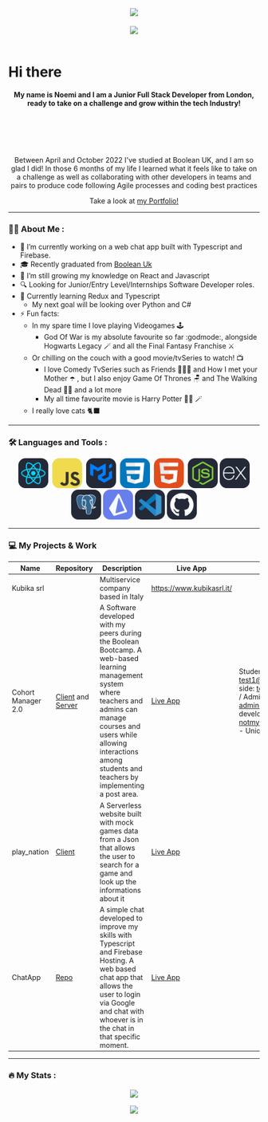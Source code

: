 <div id="header" align='center'>
  <picture>
    <img src='https://media.giphy.com/media/L1R1tvI9svkIWwpVYr/giphy.gif' width="300"/>
  </picture>
</div>
 &nbsp;
<div id='badges' align='center'>
  <a href='https://www.linkedin.com/in/noemi-caggiano-19b924a4'>
    <img target='_blank' src='https://img.shields.io/badge/LinkedIn-blue?logo=linkedin&logoColor=white&style=for-the-badge' />
  </a>
</div>
<div align='center'>
  <img src="https://komarev.com/ghpvc/?username=Noemi890&style=flat-circular" alt=""/>
</div>

<h1>
  Hi there
  <picture>
    <img src="https://media.giphy.com/media/hvRJCLFzcasrR4ia7z/giphy.gif" alt="" width="30"/>
  </picture>
</h1>

<h4 align='center'>My name is Noemi and I am a Junior Full Stack Developer from London, ready to take on a challenge and grow within the tech Industry!</h4>
&nbsp;

<div align='center'>
  <picture>
   <img src="https://media.giphy.com/media/k0ijJhqrUP4T2EvmJ1/giphy.gif" alt="" width="300"/>
  </picture>
</div>

&nbsp;

<p align='center'>Between April and October 2022 I've studied at Boolean UK, and I am so glad I did! In those 6 months of my life I learned what it feels like to take on a challenge as well as collaborating with other developers in teams and pairs to produce code following Agile processes and coding best practices</p>
<p align='center'>Take a look at <a href="https://noemi-portfolio.netlify.app/">my Portfolio!</a></p>

---

### :woman_technologist: About Me :

- 🔭 I’m currently working on a web chat app built with Typescript and Firebase.
- 🎓 Recently graduated from <a href="https://boolean.co.uk/">Boolean Uk</a>
- 🌱 I’m still growing my knowledge on React and Javascript
- 🔍 Looking for Junior/Entry Level/Internships Software Developer roles.
- 📗 Currently learning Redux and Typescript
  - My next goal will be looking over Python and C#
- ⚡ Fun facts: 
  - In my spare time I love playing Videogames 🕹️ 
     - God Of War is my absolute favourite so far :godmode:, alongside Hogwarts Legacy 🪄 and all the Final Fantasy Franchise ⚔️
  - Or chilling on the couch with a good movie/tvSeries to watch! 📺
    - I love Comedy TvSeries such as Friends 🧑‍🤝‍🧑 and How I met your Mother ☂️ , but I also enjoy Game Of Thrones 🪑 and The Walking Dead 🧟‍♀️ and a lot more
    - My all time favourite movie is Harry Potter 🧙‍♀️ 🪄
  - I really love cats 🐈‍⬛

---

### :hammer_and_wrench: Languages and Tools :

<div align='center'>
  <picture>
    <img src="https://github.com/tandpfun/skill-icons/blob/main/icons/React-Dark.svg" title="React" alt="React" width="60"/>&nbsp;
  </picture>
  <picture>
    <img src="https://github.com/tandpfun/skill-icons/blob/main/icons/JavaScript.svg" title="JavaScript" alt="JavaScript" width="60"/>&nbsp;
  </picture>
  <picture>
    <img src="https://github.com/tandpfun/skill-icons/blob/main/icons/MaterialUI-Dark.svg" title="Material UI" alt="Material UI" width="60"/>&nbsp;
  </picture>
  <picture>
    <img src="https://github.com/tandpfun/skill-icons/blob/main/icons/CSS.svg"  title="CSS3" alt="CSS" width="60"/>&nbsp;
  </picture>
  <picture>
    <img src="https://github.com/tandpfun/skill-icons/blob/main/icons/HTML.svg" title="HTML5" alt="HTML" width="60"/>&nbsp;
  </picture>
  <picture>
    <img src="https://github.com/tandpfun/skill-icons/blob/main/icons/NodeJS-Dark.svg" title="NodeJS" alt="NodeJS" width="60" />
  </picture>
  <picture>
    <img src="https://github.com/tandpfun/skill-icons/blob/main/icons/ExpressJS-Dark.svg" title="Express" alt="Express" width="60" />
  </picture>
  <picture>
    <img src="https://github.com/tandpfun/skill-icons/blob/main/icons/PostgreSQL-Dark.svg" title="PostgreSQL" alt="PostgreSQL" width="60" />
  </picture>
  <picture>
    <img src="https://github.com/tandpfun/skill-icons/blob/main/icons/Prisma.svg" title="Prisma" alt="Prisma" width="60" />
  </picture>
  <picture>
    <img src="https://github.com/tandpfun/skill-icons/blob/main/icons/VSCode-Dark.svg" title="VSCode" alt="VSCode" width="60" />
  </picture>
  <picture>
    <img src="https://github.com/tandpfun/skill-icons/blob/main/icons/Github-Dark.svg" title="GitHub" alt="GitHub" width="60" />
  </picture>
</div>

---

### :computer: My Projects & Work

| Name | Repository | Description | Live App | Credentials |
|------|------------|-------------|----------| ----------- |
| Kubika srl | | Multiservice company based in Italy | https://www.kubikasrl.it/ |
| Cohort Manager 2.0 | [Client](https://github.com/Noemi890/team-dev-client-c6) and [Server](https://github.com/Noemi890/team-dev-server-c6)| A Software developed with my peers during the Boolean Bootcamp. A web-based learning management system where teachers and admins can manage courses and users while allowing interactions among students and teachers by implementing a post area. | [Live App](https://cohort-manager-client.onrender.com) | Student side: test1@test.com / Teacher side: teacher@teacher.com / Admin side: admin@admin.com / developer side: notmyrealemail@email.com - Unique Password: 123
| play_nation | [Client](https://github.com/Noemi890/play_nation/blob/main/README.md)| A Serverless website built with mock games data from a Json that allows the user to search for a game and look up the informations about it | [Live App](https://playnation.netlify.app/) |
| ChatApp | [Repo](https://github.com/Noemi890/typescript-chat) | A simple chat developed to improve my skills with Typescript and Firebase Hosting. A web based chat app that allows the user to login via Google and chat with whoever is in the chat in that specific moment. | [Live App](https://typescript-chat-7885d.firebaseapp.com/) |
---

### :fire: My Stats :

<div align='center'>

  <picture>
    <img align="center" src="https://github-readme-stats.vercel.app/api?username=Noemi890&theme=aura&show_icons=true" />
  </picture>
  
  <p></p>
  
  <picture>
    <img align="center" src="https://github-readme-stats.vercel.app/api/top-langs/?username=Noemi890&theme=outrun&layout=compact" />
  </picture>
  
</div>
